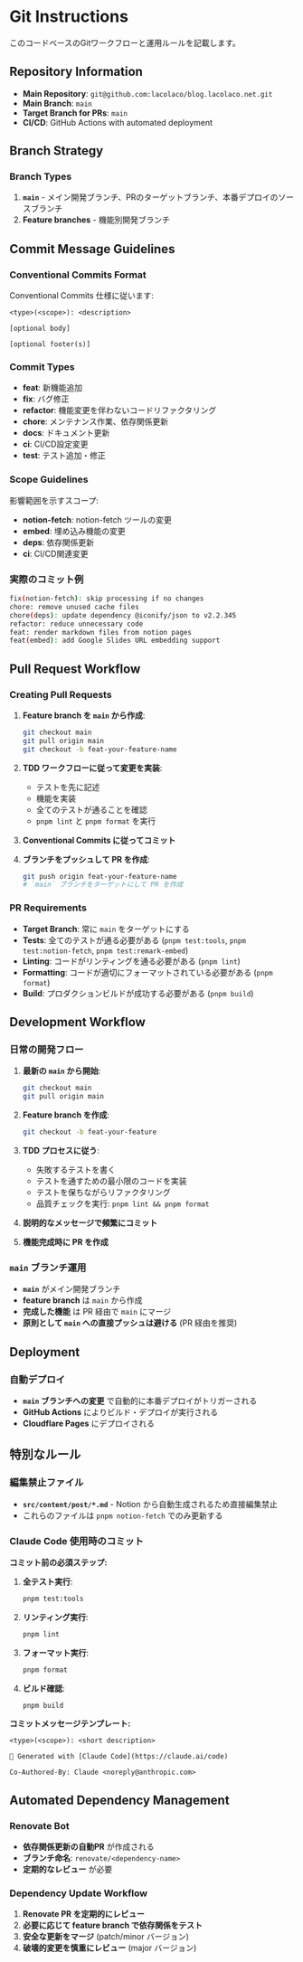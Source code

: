 # Git Instructions

このコードベースのGitワークフローと運用ルールを記載します。

## Repository Information

- **Main Repository**: `git@github.com:lacolaco/blog.lacolaco.net.git`
- **Main Branch**: `main`
- **Target Branch for PRs**: `main`
- **CI/CD**: GitHub Actions with automated deployment

## Branch Strategy

### Branch Types

1. **`main`** - メイン開発ブランチ、PRのターゲットブランチ、本番デプロイのソースブランチ
2. **Feature branches** - 機能別開発ブランチ

## Commit Message Guidelines

### Conventional Commits Format

Conventional Commits 仕様に従います:

```
<type>(<scope>): <description>

[optional body]

[optional footer(s)]
```

### Commit Types

- **feat**: 新機能追加
- **fix**: バグ修正
- **refactor**: 機能変更を伴わないコードリファクタリング
- **chore**: メンテナンス作業、依存関係更新
- **docs**: ドキュメント更新
- **ci**: CI/CD設定変更
- **test**: テスト追加・修正

### Scope Guidelines

影響範囲を示すスコープ:

- **notion-fetch**: notion-fetch ツールの変更
- **embed**: 埋め込み機能の変更
- **deps**: 依存関係更新
- **ci**: CI/CD関連変更

### 実際のコミット例

```bash
fix(notion-fetch): skip processing if no changes
chore: remove unused cache files
chore(deps): update dependency @iconify/json to v2.2.345
refactor: reduce unnecessary code
feat: render markdown files from notion pages
feat(embed): add Google Slides URL embedding support
```

## Pull Request Workflow

### Creating Pull Requests

1. **Feature branch を `main` から作成**:

   ```bash
   git checkout main
   git pull origin main
   git checkout -b feat-your-feature-name
   ```

2. **TDD ワークフローに従って変更を実装**:

   - テストを先に記述
   - 機能を実装
   - 全てのテストが通ることを確認
   - `pnpm lint` と `pnpm format` を実行

3. **Conventional Commits に従ってコミット**

4. **ブランチをプッシュして PR を作成**:
   ```bash
   git push origin feat-your-feature-name
   # `main` ブランチをターゲットにして PR を作成
   ```

### PR Requirements

- **Target Branch**: 常に `main` をターゲットにする
- **Tests**: 全てのテストが通る必要がある (`pnpm test:tools`, `pnpm test:notion-fetch`, `pnpm test:remark-embed`)
- **Linting**: コードがリンティングを通る必要がある (`pnpm lint`)
- **Formatting**: コードが適切にフォーマットされている必要がある (`pnpm format`)
- **Build**: プロダクションビルドが成功する必要がある (`pnpm build`)

## Development Workflow

### 日常の開発フロー

1. **最新の `main` から開始**:

   ```bash
   git checkout main
   git pull origin main
   ```

2. **Feature branch を作成**:

   ```bash
   git checkout -b feat-your-feature
   ```

3. **TDD プロセスに従う**:

   - 失敗するテストを書く
   - テストを通すための最小限のコードを実装
   - テストを保ちながらリファクタリング
   - 品質チェックを実行: `pnpm lint && pnpm format`

4. **説明的なメッセージで頻繁にコミット**

5. **機能完成時に PR を作成**

### `main` ブランチ運用

- **`main`** がメイン開発ブランチ
- **feature branch** は `main` から作成
- **完成した機能** は PR 経由で `main` にマージ
- **原則として `main` への直接プッシュは避ける** (PR 経由を推奨)

## Deployment

### 自動デプロイ

- **`main` ブランチへの変更** で自動的に本番デプロイがトリガーされる
- **GitHub Actions** によりビルド・デプロイが実行される
- **Cloudflare Pages** にデプロイされる

## 特別なルール

### 編集禁止ファイル

- **`src/content/post/*.md`** - Notion から自動生成されるため直接編集禁止
- これらのファイルは `pnpm notion-fetch` でのみ更新する

### Claude Code 使用時のコミット

**コミット前の必須ステップ:**

1. **全テスト実行**:

   ```bash
   pnpm test:tools
   ```

2. **リンティング実行**:

   ```bash
   pnpm lint
   ```

3. **フォーマット実行**:

   ```bash
   pnpm format
   ```

4. **ビルド確認**:
   ```bash
   pnpm build
   ```

**コミットメッセージテンプレート:**

```
<type>(<scope>): <short description>

🤖 Generated with [Claude Code](https://claude.ai/code)

Co-Authored-By: Claude <noreply@anthropic.com>
```

## Automated Dependency Management

### Renovate Bot

- **依存関係更新の自動PR** が作成される
- **ブランチ命名**: `renovate/<dependency-name>`
- **定期的なレビュー** が必要

### Dependency Update Workflow

1. **Renovate PR を定期的にレビュー**
2. **必要に応じて feature branch で依存関係をテスト**
3. **安全な更新をマージ** (patch/minor バージョン)
4. **破壊的変更を慎重にレビュー** (major バージョン)

